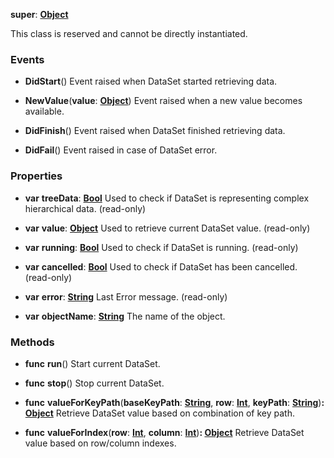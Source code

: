 **super**: **[Object](../gravity/object.md)**

This class is reserved and cannot be directly instantiated.



### Events

* **DidStart**()
Event raised when DataSet started retrieving data.

* **NewValue**(**value**: **[Object](../gravity/object.md)**)
Event raised when a new value becomes available.

* **DidFinish**()
Event raised when DataSet finished retrieving data.

* **DidFail**()
Event raised in case of DataSet error.



### Properties

* **var** **treeData**: **[Bool](../gravity/bool.md)**
Used to check if DataSet is representing complex hierarchical data. \(read-only\)

* **var** **value**: **[Object](../gravity/object.md)**
Used to retrieve current DataSet value. \(read-only\)

* **var** **running**: **[Bool](../gravity/bool.md)**
Used to check if DataSet is running. \(read-only\)

* **var** **cancelled**: **[Bool](../gravity/bool.md)**
Used to check if DataSet has been cancelled. \(read-only\)

* **var** **error**: **[String](../gravity/string.md)**
Last Error message. \(read-only\)

* **var** **objectName**: **[String](../gravity/string.md)**
The name of the object.



### Methods

* **func** **run**()
Start current DataSet.

* **func** **stop**()
Stop current DataSet.

* **func** **valueForKeyPath**(**baseKeyPath**: **[String](../gravity/string.md)**, **row**: **[Int](../gravity/int.md)**, **keyPath**: **[String](../gravity/string.md)**)<strong>: [Object](../gravity/object.md)</strong> 
Retrieve DataSet value based on combination of key path.

* **func** **valueForIndex**(**row**: **[Int](../gravity/int.md)**, **column**: **[Int](../gravity/int.md)**)<strong>: [Object](../gravity/object.md)</strong> 
Retrieve DataSet value based on row/column indexes.





